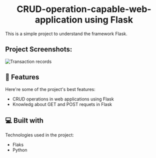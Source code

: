<h1 align="center" id="title">CRUD-operation-capable-web-application using Flask</h1>

<p id="description">This is a simple project to understand the framework Flask.</p>

<h2>Project Screenshots:</h2>

![Transaction records](https://github.com/DCEtech/CRUD-operation-capable-web-application/assets/143337688/c426a649-8c9c-48c5-a07b-09fd1983af8f)


  
<h2>🧐 Features</h2>

Here're some of the project's best features:

*   CRUD operations in web applications using Flask
*   Knowledg about GET and POST requets in Flask

  
  
<h2>💻 Built with</h2>

Technologies used in the project:

*   Flaks
*   Python
